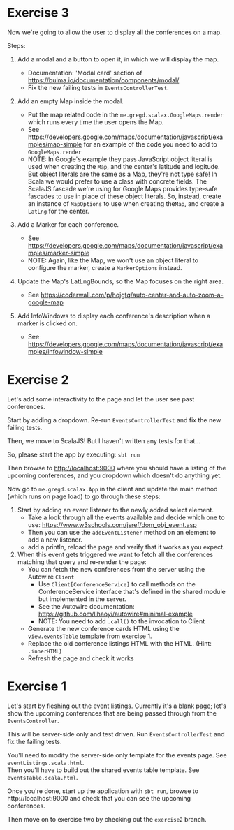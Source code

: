 # Exercise 3
Now we're going to allow the user to display all the conferences on a map.
  
Steps:

1. Add a modal and a button to open it, in which we will display the map. 
    * Documentation: 'Modal card' section of https://bulma.io/documentation/components/modal/
    * Fix the new failing tests in `EventsControllerTest`.

2. Add an empty Map inside the modal.
    * Put the map related code in the `me.gregd.scalax.GoogleMaps.render` which runs every time the user opens the Map.
    * See https://developers.google.com/maps/documentation/javascript/examples/map-simple for an example of the code you need to add to `GoogleMaps.render`
    * NOTE: In Google's example they pass JavaScript object literal is used when creating the `Map`, and the center's latitude and logitude.
      But object literals are the same as a Map, they're not type safe! In Scala we would prefer to use a class with concrete fields.
      The ScalaJS fascade we're using for Google Maps provides type-safe fascades to use in place of these object literals.
      So, instead, create an instance of `MapOptions` to use when creating the`Map`, and create a `LatLng` for the center.

3. Add a Marker for each conference. 
    * See https://developers.google.com/maps/documentation/javascript/examples/marker-simple
    * NOTE: Again, like the Map, we won't use an object literal to configure the marker, create a `MarkerOptions` instead.

4. Update the Map's LatLngBounds, so the Map focuses on the right area. 
    * See https://coderwall.com/p/hojgtq/auto-center-and-auto-zoom-a-google-map

5. Add InfoWindows to display each conference's description when a marker is clicked on. 
    * See https://developers.google.com/maps/documentation/javascript/examples/infowindow-simple







# Exercise 2
Let's add some interactivity to the page and let the user see past conferences.

Start by adding a dropdown. Re-run `EventsControllerTest` and fix the new failing tests.

Then, we move to ScalaJS! But I haven't written any tests for that...

So, please start the app by executing:
`sbt run`

Then browse to [http://localhost:9000](http://localhost:9000) where you should have a listing of the upcoming conferences, and you dropdown which doesn't do anything yet.

Now go to `me.gregd.scalax.App` in the client and update the main method (which runs on page load) to go through these steps:

1. Start by adding an event listener to the newly added select element.
    * Take a look through all the events available and decide which one to use: https://www.w3schools.com/jsref/dom_obj_event.asp
    * Then you can use the `addEventListener` method on an element to add a new listener.
    * add a println, reload the page and verify that it works as you expect.
2. When this event gets triggered we want to fetch all the conferences matching that query and re-render the page:
    * You can fetch the new conferences from the server using the Autowire `Client`
        * Use `Client[ConferenceService]` to call methods on the ConferenceService interface that's defined in the shared module but implemented in the server. 
        * See the Autowire documentation: https://github.com/lihaoyi/autowire#minimal-example
        * NOTE: You need to add `.call()` to the invocation to Client 
    * Generate the new conference cards HTML using the `view.eventsTable` template from exercise 1.
    * Replace the old conference listings HTML with the HTML. (Hint: `.innerHTML`)
    * Refresh the page and check it works
    
    
    
    
    

# Exercise 1

Let's start by fleshing out the event listings. Currently it's a blank page; let's show the upcoming conferences that are being passed through from the `EventsController`.  

This will be server-side only and test driven. Run `EventsControllerTest` and fix the failing tests.  

You'll need to modify the server-side only template for the events page. See `eventListings.scala.html`.  
Then you'll have to build out the shared events table template. See `eventsTable.scala.html`.

Once you're done, start up the application with `sbt run`, browse to http://localhost:9000 and check that you can see the upcoming conferences.

Then move on to exercise two by checking out the `exercise2` branch.